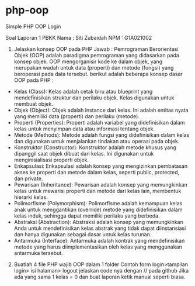 # php-oop
Simple PHP OOP Login

Soal Laporan 1 PBKK
Nama : Siti Zubaidah
NPM : G1A021002

1. Jelaskan konsep OOP pada PHP
 Jawab : Pemrograman Berorientasi Objek (OOP) adalah paradigma pemrograman yang didasarkan pada konsep objek. OOP mengorganisir kode ke dalam objek, yang merupakan wadah untuk data (properti) dan metode (fungsi) yang beroperasi pada data tersebut.
berikut adalah beberapa konsep dasar OOP pada PHP :
- Kelas (Class): Kelas adalah cetak biru atau blueprint yang mendefinisikan struktur dan perilaku objek. Kelas digunakan untuk membuat objek.
- Objek (Object): Objek adalah instance dari kelas. Ini adalah entitas nyata yang memiliki data (properti) dan perilaku (metode).
- Properti (Properties): Properti adalah variabel yang didefinisikan dalam kelas untuk menyimpan data atau informasi tentang objek.
- Metode (Methods): Metode adalah fungsi yang didefinisikan dalam kelas dan digunakan untuk menjalankan tindakan atau operasi pada objek.
- Konstruktor (Constructor): Konstruktor adalah metode khusus yang dipanggil saat objek dibuat dari kelas. Ini digunakan untuk menginisialisasi properti objek.
- Enkapsulasi: Enkapsulasi adalah konsep yang mengizinkan pembatasan akses ke properti dan metode dalam kelas, seperti public, protected, dan private.
- Pewarisan (Inheritance): Pewarisan adalah konsep yang memungkinkan kelas untuk mewarisi properti dan metode dari kelas lain, membentuk hierarki kelas.
- Polimorfisme (Polymorphism): Polimorfisme adalah kemampuan kelas anak untuk menggantikan (override) metode yang didefinisikan dalam kelas induk, sehingga dapat memiliki perilaku yang berbeda.
- Abstraksi (Abstraction): Abstraksi adalah konsep yang memungkinkan Anda untuk mendefinisikan kelas abstrak yang tidak dapat diinstansiasi dan hanya digunakan sebagai dasar untuk kelas turunan.
- Antarmuka (Interface): Antarmuka adalah kontrak yang mendefinisikan metode yang harus diimplementasikan oleh kelas yang menggunakan antarmuka tersebut.
  
2. Buatlah 4 file PHP wajib OOP dalam 1 folder Contoh form login>tampilan login> isi halaman> logout jelaskan code nya dengan // pada github
Jika ada yang sama 1 kelas = 0 dan buat laporan ketik manual seperti biasa.
